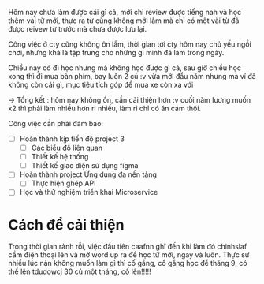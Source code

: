 Hôm nay chưa làm được cái gì cả, mới chỉ review được tiếng nah và học thêm vài từ mới, thực ra từ cũng không mới lắm mà chỉ có một vài từ đã được reivew từ trước mà chưa được lưu lại. 

Công việc ở cty cũng không ôn lắm, thời gian tới cty hôm nay chủ yếu ngồi chơi, nhưng khá là tập trung cho những gì mình đã làm trong ngày.

Chiều nay có đi học nhưng mà không học được gì cả, sau giờ chiều học xong thì đi mua bàn phím, bay luôn 2 củ :v vừa mới đầu năm nhưng mà ví đã không còn cái gì, mục tiêu tích góp để mua xe còn xa với

-> Tổng kết : hôm nay không ổn, cần cải thiện hơn :v cuối năm lương muốn x2 thì phải làm nhiều hơn ri nhiều, làm ri chỉ có ăn cám thôi.

Công việc cần phải đảm bảo:
- [ ] Hoàn thành kịp tiến độ project 3
	- [ ] Các biểu đồ liên quan
	- [ ] Thiết kế hệ thống
	- [ ] Thiết kế giao diện sử dụng figma
- [ ] Hoàn thành project Ứng dụng đa nền tảng
	- [ ] Thực hiện ghép API 
- [ ] Học và thử nghiệm triển khai Microservice

# Cách để cải thiện
Trong thời gian rảnh rỗi, việc đầu tiên caafnn ghĩ đến khi làm đó chinhslaf cầm điện thoại lên và mở word up ra để học từ mới, ngay và luôn. Thực sự nhiều lúc nản không muốn làm gì thì cố gắng, cố gắng học để tháng 9, có thể lên tdudowcj 30 củ một tháng, cố lên!!!!!


